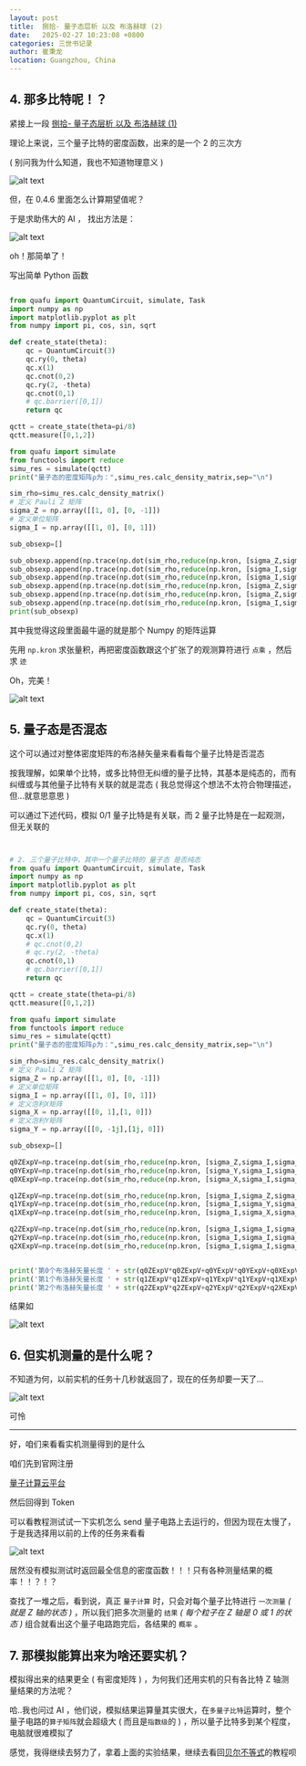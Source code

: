 ```yaml
---
layout: post
title:  捌拾- 量子态层析 以及 布洛赫球 (2)
date:   2025-02-27 10:23:08 +0800
categories: 三世书记录
author: 崔秉龙
location: Guangzhou, China
---
```



## 4. 那多比特呢！？

紧接上一段 [捌拾- 量子态层析 以及 布洛赫球 (1)](https://berrybc.github.io/%E4%B8%89%E4%B8%96%E4%B9%A6%E8%AE%B0%E5%BD%95/80-Quantum_state_tomography_Bloch_Sphere_1/)


理论上来说，三个量子比特的密度函数，出来的是一个 2 的三次方

( 别问我为什么知道，我也不知道物理意义 )

![alt text](/photo/InPost/SanShiShu/81/1.png)

但，在 0.4.6 里面怎么计算期望值呢？

于是求助伟大的 AI ， 找出方法是：

![alt text](/photo/InPost/SanShiShu/81/2.png)

oh！那简单了！

写出简单 Python 函数

```python

from quafu import QuantumCircuit, simulate, Task
import numpy as np
import matplotlib.pyplot as plt
from numpy import pi, cos, sin, sqrt

def create_state(theta):
    qc = QuantumCircuit(3)
    qc.ry(0, theta)
    qc.x(1)
    qc.cnot(0,2)
    qc.ry(2, -theta)
    qc.cnot(0,1)
    # qc.barrier([0,1])
    return qc

qctt = create_state(theta=pi/8)
qctt.measure([0,1,2])

from quafu import simulate
from functools import reduce
simu_res = simulate(qctt)
print("量子态的密度矩阵ρ为：",simu_res.calc_density_matrix,sep="\n")

sim_rho=simu_res.calc_density_matrix()
# 定义 Pauli Z 矩阵
sigma_Z = np.array([[1, 0], [0, -1]])
# 定义单位矩阵
sigma_I = np.array([[1, 0], [0, 1]])

sub_obsexp=[]

sub_obsexp.append(np.trace(np.dot(sim_rho,reduce(np.kron, [sigma_Z,sigma_I,sigma_I]))).real)
sub_obsexp.append(np.trace(np.dot(sim_rho,reduce(np.kron, [sigma_I,sigma_Z,sigma_I]))).real)
sub_obsexp.append(np.trace(np.dot(sim_rho,reduce(np.kron, [sigma_I,sigma_I,sigma_Z]))).real)
sub_obsexp.append(np.trace(np.dot(sim_rho,reduce(np.kron, [sigma_Z,sigma_Z,sigma_I]))).real)
sub_obsexp.append(np.trace(np.dot(sim_rho,reduce(np.kron, [sigma_Z,sigma_Z,sigma_Z]))).real)
sub_obsexp.append(np.trace(np.dot(sim_rho,reduce(np.kron, [sigma_I,sigma_Z,sigma_Z]))).real)
print(sub_obsexp)

```

其中我觉得这段里面最牛逼的就是那个 Numpy 的矩阵运算

先用 `np.kron` 求张量积，再把密度函数跟这个扩张了的观测算符进行 `点乘` ，然后求 `迹`

Oh，完美！


![alt text](/photo/InPost/SanShiShu/81/3.png)

## 5. 量子态是否混态

这个可以通过对整体密度矩阵的布洛赫矢量来看看每个量子比特是否混态

按我理解，如果单个比特，或多比特但无纠缠的量子比特，其基本是纯态的，而有纠缠或与其他量子比特有关联的就是混态
( 我总觉得这个想法不太符合物理描述，但...就意思意思 )

可以通过下述代码，模拟 0/1 量子比特是有关联，而 2 量子比特是在一起观测，但无关联的

```python


# 2. 三个量子比特中，其中一个量子比特的 量子态 是否纯态
from quafu import QuantumCircuit, simulate, Task
import numpy as np
import matplotlib.pyplot as plt
from numpy import pi, cos, sin, sqrt

def create_state(theta):
    qc = QuantumCircuit(3)
    qc.ry(0, theta)
    qc.x(1)
    # qc.cnot(0,2)
    # qc.ry(2, -theta)
    qc.cnot(0,1)
    # qc.barrier([0,1])
    return qc

qctt = create_state(theta=pi/8)
qctt.measure([0,1,2])

from quafu import simulate
from functools import reduce
simu_res = simulate(qctt)
print("量子态的密度矩阵ρ为：",simu_res.calc_density_matrix,sep="\n")

sim_rho=simu_res.calc_density_matrix()
# 定义 Pauli Z 矩阵
sigma_Z = np.array([[1, 0], [0, -1]])
# 定义单位矩阵
sigma_I = np.array([[1, 0], [0, 1]])
# 定义泡利X矩阵
sigma_X = np.array([[0, 1],[1, 0]])
# 定义泡利Y矩阵
sigma_Y = np.array([[0, -1j],[1j, 0]])

sub_obsexp=[]

q0ZExpV=np.trace(np.dot(sim_rho,reduce(np.kron, [sigma_Z,sigma_I,sigma_I]))).real
q0YExpV=np.trace(np.dot(sim_rho,reduce(np.kron, [sigma_Y,sigma_I,sigma_I]))).real
q0XExpV=np.trace(np.dot(sim_rho,reduce(np.kron, [sigma_X,sigma_I,sigma_I]))).real

q1ZExpV=np.trace(np.dot(sim_rho,reduce(np.kron, [sigma_I,sigma_Z,sigma_I]))).real
q1YExpV=np.trace(np.dot(sim_rho,reduce(np.kron, [sigma_I,sigma_Y,sigma_I]))).real
q1XExpV=np.trace(np.dot(sim_rho,reduce(np.kron, [sigma_I,sigma_X,sigma_I]))).real

q2ZExpV=np.trace(np.dot(sim_rho,reduce(np.kron, [sigma_I,sigma_I,sigma_Z]))).real
q2YExpV=np.trace(np.dot(sim_rho,reduce(np.kron, [sigma_I,sigma_I,sigma_Y]))).real
q2XExpV=np.trace(np.dot(sim_rho,reduce(np.kron, [sigma_I,sigma_I,sigma_X]))).real


print('第0个布洛赫矢量长度 ' + str(q0ZExpV*q0ZExpV+q0YExpV*q0YExpV+q0XExpV*q0XExpV))
print('第1个布洛赫矢量长度 ' + str(q1ZExpV*q1ZExpV+q1YExpV*q1YExpV+q1XExpV*q1XExpV))
print('第2个布洛赫矢量长度 ' + str(q2ZExpV*q2ZExpV+q2YExpV*q2YExpV+q2XExpV*q2XExpV))


```

结果如

![alt text](/photo/InPost/SanShiShu/81/4.png)


## 6. 但实机测量的是什么呢？

不知道为何，以前实机的任务十几秒就返回了，现在的任务却要一天了...

![alt text](/photo/InPost/SanShiShu/81/5.png)

可怜

---

好，咱们来看看实机测量得到的是什么

咱们先到官网注册

[量子计算云平台](https://quafu.baqis.ac.cn/#/welcome?utm_source=berry_cui)

然后回得到 Token

可以看教程测试试一下实机怎么 send 量子电路上去运行的，但因为现在太慢了，于是我选择用以前的上传的任务来看看

![alt text](/photo/InPost/SanShiShu/81/6.png)

居然没有模拟测试时返回最全信息的密度函数！！！只有各种测量结果的概率！！？！？

查找了一堆之后，看到说，真正 `量子计算` 时，只会对每个量子比特进行 `一次测量` *( 就是 Z 轴的状态 )* ，所以我们把多次测量的 `结果` *( 每个粒子在 Z 轴是 0 或 1 的状态 )* 组合就看出这个量子电路跑完后，各结果的 `概率` 。

## 7. 那模拟能算出来为啥还要实机？

模拟得出来的结果更全 ( 有密度矩阵 ) ，为何我们还用实机的只有各比特 Z 轴测量结果的方法呢？

哈..我也问过 AI ，他们说，模拟结果运算量其实很大，在`多量子比特`运算时，整个量子电路的`算子矩阵`就会超级大 ( 而且是`指数级`的 ) ，所以量子比特多到某个程度，电脑就很难模拟了

感觉，我得继续去努力了，拿着上面的实验结果，继续去看回[贝尔不等式](https://berrybc.github.io/%E4%B8%89%E4%B8%96%E4%B9%A6%E8%AE%B0%E5%BD%95/79-Bell_s-inequality/)的教程呗